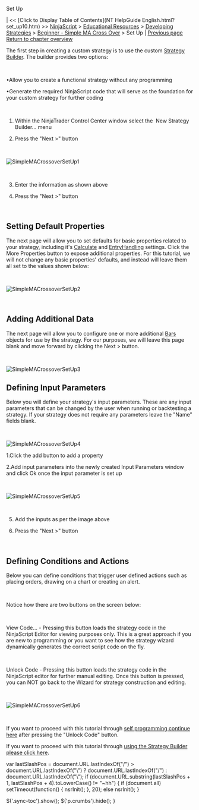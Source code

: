 ﻿










 


Set Up







| &lt;&lt; [Click to Display Table of Contents](NT HelpGuide English.html?set_up10.htm) &gt;&gt;
 [NinjaScript](ninjascript.htm) &gt; [Educational Resources](educational_resources.htm) &gt; [Developing Strategies](developing_strategies.htm) &gt; [Beginner - Simple MA Cross Over](beginner_-_simple_ma_cross_ove.htm) &gt;
Set Up | [Previous page](beginner_-_simple_ma_cross_ove.htm)
[Return to chapter overview](beginner_-_simple_ma_cross_ove.htm)










The first step in creating a custom strategy is to use the custom [Strategy Builder](strategy_builder.htm). The builder provides two options:


 


•Allow you to create a functional strategy without any programming

•Generate the required NinjaScript code that will serve as the foundation for your custom strategy for further coding 

 


1. Within the NinjaTrader Control Center window select the  New Strategy Builder... menu


2. Press the "Next &gt;" button


 


![SimpleMACrossoverSetUp1](simplemacrossoversetup1.png)


 


3. Enter the information as shown above


4. Press the "Next &gt;" button


 


Setting Default Properties
--------------------------


The next page will allow you to set defaults for basic properties related to your strategy, including it's [Calculate](calculate.htm) and [EntryHandling](entryhandling.htm) settings. Click the More Properties button to expose additional properties. For this tutorial, we will not change any basic properties' defaults, and instead will leave them all set to the values shown below:


 


![SimpleMACrossoverSetUp2](simplemacrossoversetup2.png)


 


Adding Additional Data
----------------------


The next page will allow you to configure one or more additional [Bars](bars.htm) objects for use by the strategy. For our purposes, we will leave this page blank and move forward by clicking the Next &gt; button.


 


![SimpleMACrossoverSetUp3](simplemacrossoversetup3.png)



Defining Input Parameters
-------------------------


Below you will define your strategy's input parameters. These are any input parameters that can be changed by the user when running or backtesting a strategy. If your strategy does not require any parameters leave the "Name" fields blank.


 


![SimpleMACrossoverSetUp4](simplemacrossoversetup4.png)


1.Click the add button to add a property

2.Add input parameters into the newly created Input Parameters window and click Ok once the input parameter is set up

 


![SimpleMACrossoverSetUp5](simplemacrossoversetup5.png)


 


5. Add the inputs as per the image above   

6. Press the "Next &gt;" button


 


Defining Conditions and Actions
-------------------------------


Below you can define conditions that trigger user defined actions such as placing orders, drawing on a chart or creating an alert.


 


Notice how there are two buttons on the screen below:


 


View Code... - Pressing this button loads the strategy code in the NinjaScript Editor for viewing purposes only. This is a great approach if you are new to programming or you want to see how the strategy wizard dynamically generates the correct script code on the fly.


 


Unlock Code - Pressing this button loads the strategy code in the NinjaScript editor for further manual editing. Once this button is pressed, you can NOT go back to the Wizard for strategy construction and editing.


 


![SimpleMACrossoverSetUp6](simplemacrossoversetup6.png)


 


If you want to proceed with this tutorial through [self programming continue here](creating_the_strategy_via_self.htm) after pressing the "Unlock Code" button.


If you want to proceed with this tutorial through [using the Strategy Builder please click here](creating_the_strategy_via_the_.htm).





 
 var lastSlashPos = document.URL.lastIndexOf("/") &gt; document.URL.lastIndexOf("\\") ? document.URL.lastIndexOf("/") : document.URL.lastIndexOf("\\");
 if (document.URL.substring(lastSlashPos + 1, lastSlashPos + 4).toLowerCase() != "~hh") {
 if (document.all) setTimeout(function() {
 nsrInit();
 }, 20);
 else nsrInit();
 }
 
 
 $('.sync-toc').show();
 $('p.crumbs').hide();
 }
 
 
 



